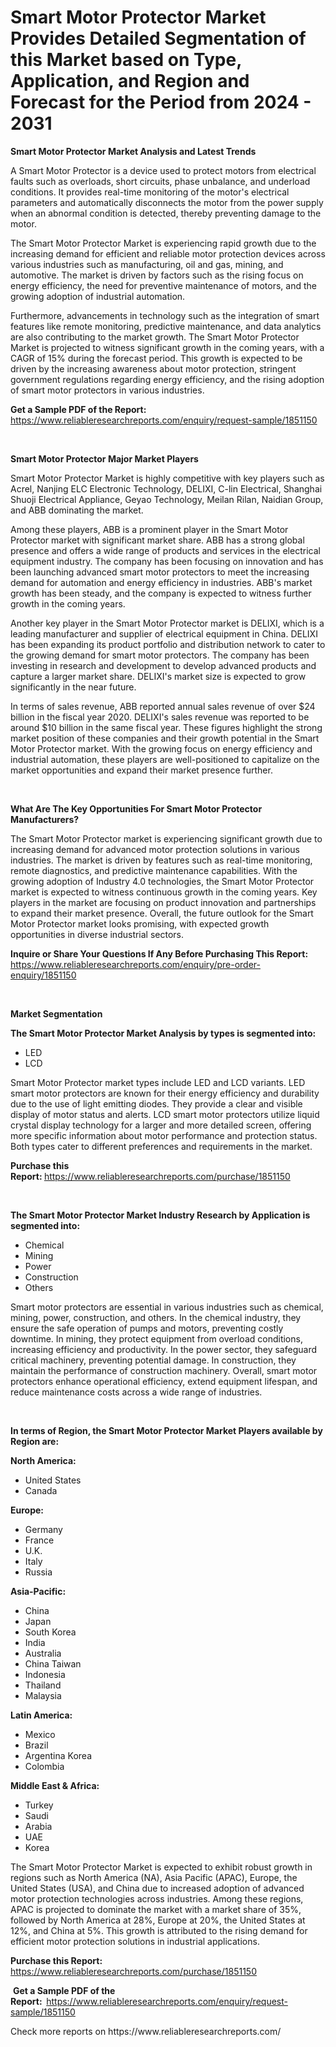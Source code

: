 <p><h1>Smart Motor Protector Market Provides Detailed Segmentation of this Market based on Type, Application, and Region and Forecast for the Period from 2024 - 2031</h1></p><p><strong>Smart Motor Protector Market Analysis and Latest Trends</strong></p>
<p><p>A Smart Motor Protector is a device used to protect motors from electrical faults such as overloads, short circuits, phase unbalance, and underload conditions. It provides real-time monitoring of the motor's electrical parameters and automatically disconnects the motor from the power supply when an abnormal condition is detected, thereby preventing damage to the motor.</p><p>The Smart Motor Protector Market is experiencing rapid growth due to the increasing demand for efficient and reliable motor protection devices across various industries such as manufacturing, oil and gas, mining, and automotive. The market is driven by factors such as the rising focus on energy efficiency, the need for preventive maintenance of motors, and the growing adoption of industrial automation.</p><p>Furthermore, advancements in technology such as the integration of smart features like remote monitoring, predictive maintenance, and data analytics are also contributing to the market growth. The Smart Motor Protector Market is projected to witness significant growth in the coming years, with a CAGR of 15% during the forecast period. This growth is expected to be driven by the increasing awareness about motor protection, stringent government regulations regarding energy efficiency, and the rising adoption of smart motor protectors in various industries.</p></p>
<p><strong>Get a Sample PDF of the Report:&nbsp;</strong> <a href="https://www.reliableresearchreports.com/enquiry/request-sample/1851150">https://www.reliableresearchreports.com/enquiry/request-sample/1851150</a></p>
<p>&nbsp;</p>
<p><strong>Smart Motor Protector Major Market Players</strong></p>
<p><p>Smart Motor Protector Market is highly competitive with key players such as Acrel, Nanjing ELC Electronic Technology, DELIXI, C-lin Electrical, Shanghai Shuoji Electrical Appliance, Geyao Technology, Meilan Rilan, Naidian Group, and ABB dominating the market. </p><p>Among these players, ABB is a prominent player in the Smart Motor Protector market with significant market share. ABB has a strong global presence and offers a wide range of products and services in the electrical equipment industry. The company has been focusing on innovation and has been launching advanced smart motor protectors to meet the increasing demand for automation and energy efficiency in industries. ABB's market growth has been steady, and the company is expected to witness further growth in the coming years.</p><p>Another key player in the Smart Motor Protector market is DELIXI, which is a leading manufacturer and supplier of electrical equipment in China. DELIXI has been expanding its product portfolio and distribution network to cater to the growing demand for smart motor protectors. The company has been investing in research and development to develop advanced products and capture a larger market share. DELIXI's market size is expected to grow significantly in the near future.</p><p>In terms of sales revenue, ABB reported annual sales revenue of over $24 billion in the fiscal year 2020. DELIXI's sales revenue was reported to be around $10 billion in the same fiscal year. These figures highlight the strong market position of these companies and their growth potential in the Smart Motor Protector market. With the growing focus on energy efficiency and industrial automation, these players are well-positioned to capitalize on the market opportunities and expand their market presence further.</p></p>
<p>&nbsp;</p>
<p><strong>What Are The Key Opportunities For Smart Motor Protector Manufacturers?</strong></p>
<p><p>The Smart Motor Protector market is experiencing significant growth due to increasing demand for advanced motor protection solutions in various industries. The market is driven by features such as real-time monitoring, remote diagnostics, and predictive maintenance capabilities. With the growing adoption of Industry 4.0 technologies, the Smart Motor Protector market is expected to witness continuous growth in the coming years. Key players in the market are focusing on product innovation and partnerships to expand their market presence. Overall, the future outlook for the Smart Motor Protector market looks promising, with expected growth opportunities in diverse industrial sectors.</p></p>
<p><strong>Inquire or Share Your Questions If Any Before Purchasing This Report:</strong> <a href="https://www.reliableresearchreports.com/enquiry/pre-order-enquiry/1851150">https://www.reliableresearchreports.com/enquiry/pre-order-enquiry/1851150</a></p>
<p>&nbsp;</p>
<p><strong>Market Segmentation</strong></p>
<p><strong>The Smart Motor Protector Market Analysis by types is segmented into:</strong></p>
<p><ul><li>LED</li><li>LCD</li></ul></p>
<p><p>Smart Motor Protector market types include LED and LCD variants. LED smart motor protectors are known for their energy efficiency and durability due to the use of light emitting diodes. They provide a clear and visible display of motor status and alerts. LCD smart motor protectors utilize liquid crystal display technology for a larger and more detailed screen, offering more specific information about motor performance and protection status. Both types cater to different preferences and requirements in the market.</p></p>
<p><strong>Purchase this Report:&nbsp;</strong><a href="https://www.reliableresearchreports.com/purchase/1851150">https://www.reliableresearchreports.com/purchase/1851150</a></p>
<p>&nbsp;</p>
<p><strong>The Smart Motor Protector Market Industry Research by Application is segmented into:</strong></p>
<p><ul><li>Chemical</li><li>Mining</li><li>Power</li><li>Construction</li><li>Others</li></ul></p>
<p><p>Smart motor protectors are essential in various industries such as chemical, mining, power, construction, and others. In the chemical industry, they ensure the safe operation of pumps and motors, preventing costly downtime. In mining, they protect equipment from overload conditions, increasing efficiency and productivity. In the power sector, they safeguard critical machinery, preventing potential damage. In construction, they maintain the performance of construction machinery. Overall, smart motor protectors enhance operational efficiency, extend equipment lifespan, and reduce maintenance costs across a wide range of industries.</p></p>
<p>&nbsp;</p>
<p><strong>In terms of Region, the Smart Motor Protector Market Players available by Region are:</strong></p>
<p>
    <p> <strong> North America: </strong>
        <ul>
            <li>United States</li>
            <li>Canada</li>
        </ul>
        </p> 
    <p> <strong> Europe: </strong>
        <ul>
            <li>Germany</li>
            <li>France</li>
            <li>U.K.</li>
            <li>Italy</li>
            <li>Russia</li>
        </ul>
        </p> 
    <p> <strong> Asia-Pacific: </strong>
        <ul>
            <li>China</li>
            <li>Japan</li>
            <li>South Korea</li>
            <li>India</li>
            <li>Australia</li>
            <li>China Taiwan</li>
            <li>Indonesia</li>
            <li>Thailand</li>
            <li>Malaysia</li>
        </ul>
        </p> 
    <p> <strong> Latin America: </strong>
        <ul>
            <li>Mexico</li>
            <li>Brazil</li>
            <li>Argentina Korea</li>
            <li>Colombia</li>
        </ul>
        </p> 
    <p> <strong> Middle East & Africa: </strong>
        <ul>
            <li>Turkey</li>
            <li>Saudi</li>
            <li>Arabia</li>
            <li>UAE</li>
            <li>Korea</li>
        </ul>
    </p>
    </p>
<p><p>The Smart Motor Protector Market is expected to exhibit robust growth in regions such as North America (NA), Asia Pacific (APAC), Europe, the United States (USA), and China due to increased adoption of advanced motor protection technologies across industries. Among these regions, APAC is projected to dominate the market with a market share of 35%, followed by North America at 28%, Europe at 20%, the United States at 12%, and China at 5%. This growth is attributed to the rising demand for efficient motor protection solutions in industrial applications.</p></p>
<p><strong>Purchase this Report: </strong><a href="https://www.reliableresearchreports.com/purchase/1851150">https://www.reliableresearchreports.com/purchase/1851150</a></p>
<p>&nbsp;<strong>Get a Sample PDF of the Report:&nbsp;&nbsp;</strong><a href="https://www.reliableresearchreports.com/enquiry/request-sample/1851150">https://www.reliableresearchreports.com/enquiry/request-sample/1851150</a></p>
<p><strong></strong></p>
<p>Check more reports on https://www.reliableresearchreports.com/</p>